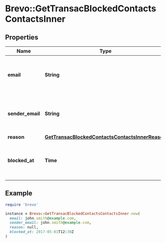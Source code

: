 # Brevo::GetTransacBlockedContactsContactsInner

## Properties

| Name | Type | Description | Notes |
| ---- | ---- | ----------- | ----- |
| **email** | **String** | Email address of the blocked or unsubscribed contact |  |
| **sender_email** | **String** | Sender email address of the blocked or unsubscribed contact |  |
| **reason** | [**GetTransacBlockedContactsContactsInnerReason**](GetTransacBlockedContactsContactsInnerReason.md) |  |  |
| **blocked_at** | **Time** | Date when the contact was blocked or unsubscribed on |  |

## Example

```ruby
require 'brevo'

instance = Brevo::GetTransacBlockedContactsContactsInner.new(
  email: john.smith@example.com,
  sender_email: john.smith@example.com,
  reason: null,
  blocked_at: 2017-05-01T12:30Z
)
```

